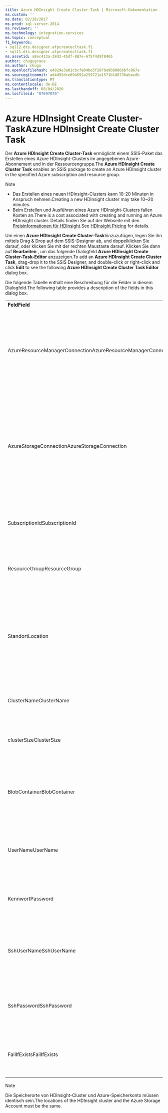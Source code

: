 ```yaml
---
title: Azure HDInsight Create Cluster-Task | Microsoft-Dokumentation
ms.custom: ''
ms.date: 02/28/2017
ms.prod: sql-server-2014
ms.reviewer: ''
ms.technology: integration-services
ms.topic: conceptual
f1_keywords:
- sql12.dts.designer.afpcreatecltask.f1
- sql11.dts.designer.afpcreatecltask.f1
ms.assetid: a8ec413a-38d3-45df-887e-6f5f4d9f8465
author: chugugrace
ms.author: chugu
ms.openlocfilehash: e4029e3a01cbcfe04be5f2879a9b60866bfc867a
ms.sourcegitcommit: ad4d92dce894592a259721a1571b1d8736abacdb
ms.translationtype: MT
ms.contentlocale: de-DE
ms.lasthandoff: 08/04/2020
ms.locfileid: "87697070"
---
```

# <a name="azure-hdinsight-create-cluster-task"></a><span data-ttu-id="47d31-102">Azure HDInsight Create Cluster-Task</span><span class="sxs-lookup"><span data-stu-id="47d31-102">Azure HDInsight Create Cluster Task</span></span>
<span data-ttu-id="47d31-103">Der **Azure HDInsight Create Cluster-Task** ermöglicht einem SSIS-Paket das Erstellen eines Azure HDInsight-Clusters im angegebenen Azure-Abonnement und in der Ressourcengruppe.</span><span class="sxs-lookup"><span data-stu-id="47d31-103">The **Azure HDInsight Create Cluster Task** enables an SSIS package to create an Azure HDInsight cluster in the specified Azure subscription and resource group.</span></span>
  
> [!NOTE]  
> - <span data-ttu-id="47d31-104">Das Erstellen eines neuen HDInsight-Clusters kann 10-20 Minuten in Anspruch nehmen.</span><span class="sxs-lookup"><span data-stu-id="47d31-104">Creating a new HDInsight cluster may take 10~20 minutes.</span></span>  
> - <span data-ttu-id="47d31-105">Beim Erstellen und Ausführen eines Azure HDInsight-Clusters fallen Kosten an.</span><span class="sxs-lookup"><span data-stu-id="47d31-105">There is a cost associated with creating and running an Azure HDInsight cluster.</span></span> <span data-ttu-id="47d31-106">Details finden Sie auf der Webseite mit den [Preisinformationen für HDInsight](https://azure.microsoft.com/pricing/details/hdinsight/).</span><span class="sxs-lookup"><span data-stu-id="47d31-106">See [HDInsight Pricing](https://azure.microsoft.com/pricing/details/hdinsight/) for details.</span></span>  
  
<span data-ttu-id="47d31-107">Um einen **Azure HDInsight Create Cluster-Task**hinzuzufügen, legen Sie ihn mittels Drag &amp; Drop auf dem SSIS-Designer ab, und doppelklicken Sie darauf, oder klicken Sie mit der rechten Maustaste darauf. Klicken Sie dann auf **Bearbeiten** , um das folgende Dialogfeld **Azure HDInsight Create Cluster-Task-Editor** anzuzeigen.</span><span class="sxs-lookup"><span data-stu-id="47d31-107">To add an **Azure HDInsight Create Cluster Task**, drag-drop it to the SSIS Designer, and double-click or right-click and click **Edit** to see the following **Azure HDInsight Create Cluster Task Editor** dialog box.</span></span>  
  
<span data-ttu-id="47d31-108">Die folgende Tabelle enthält eine Beschreibung für die Felder in diesem Dialogfeld.</span><span class="sxs-lookup"><span data-stu-id="47d31-108">The following table provides a description of the fields in this dialog box.</span></span>  
  
|||  
|-|-|  
|<span data-ttu-id="47d31-109">**Feld**</span><span class="sxs-lookup"><span data-stu-id="47d31-109">**Field**</span></span>|<span data-ttu-id="47d31-110">**Beschreibung**</span><span class="sxs-lookup"><span data-stu-id="47d31-110">**Description**</span></span>|  
|<span data-ttu-id="47d31-111">AzureResourceManagerConnection</span><span class="sxs-lookup"><span data-stu-id="47d31-111">AzureResourceManagerConnection</span></span>|<span data-ttu-id="47d31-112">Wählen Sie einen vorhandenen Azure Resource Manager-Verbindungs-Manager aus, oder erstellen Sie einen neuen, mit dem der HDInsight-Cluster erstellt wird.</span><span class="sxs-lookup"><span data-stu-id="47d31-112">Select an existing Azure Resource Manager Connection Manager or create a new one that will be used to create the HDInsight cluster.</span></span>|  
|<span data-ttu-id="47d31-113">AzureStorageConnection</span><span class="sxs-lookup"><span data-stu-id="47d31-113">AzureStorageConnection</span></span>|<span data-ttu-id="47d31-114">Wählen Sie einen vorhandenen Azure Storage-Verbindungs-Manager aus, oder erstellen Sie einen neuen, der auf ein Azure Storage-Konto verweist, um ihn mit dem HDInsight-Cluster zu verknüpfen.</span><span class="sxs-lookup"><span data-stu-id="47d31-114">Select an existing Azure Storage Connection Manager or create a new one that refers to an Azure Storage Account that will be associated with the HDInsight cluster.</span></span>|
|<span data-ttu-id="47d31-115">SubscriptionId</span><span class="sxs-lookup"><span data-stu-id="47d31-115">SubscriptionId</span></span>|<span data-ttu-id="47d31-116">Geben Sie die ID des Abonnements an, in dem der HDInsight-Cluster erstellt wird.</span><span class="sxs-lookup"><span data-stu-id="47d31-116">Specify the ID of the subscription the HDInsight cluster will be created in.</span></span>|
|<span data-ttu-id="47d31-117">ResourceGroup</span><span class="sxs-lookup"><span data-stu-id="47d31-117">ResourceGroup</span></span>|<span data-ttu-id="47d31-118">Geben Sie die Azure-Ressourcengruppe an, wo der HDInsight-Cluster erstellt wird.</span><span class="sxs-lookup"><span data-stu-id="47d31-118">Specify the Azure resource group the HDInsight cluster will be created in.</span></span>|
|<span data-ttu-id="47d31-119">Standort</span><span class="sxs-lookup"><span data-stu-id="47d31-119">Location</span></span>|<span data-ttu-id="47d31-120">Geben Sie den Speicherort des HDInsight-Clusters an.</span><span class="sxs-lookup"><span data-stu-id="47d31-120">Specify the location of the HDInsight cluster.</span></span> <span data-ttu-id="47d31-121">Der Cluster muss am selben Speicherort erstellt werden, wo sich das Azure-Speicherkonto befindet.</span><span class="sxs-lookup"><span data-stu-id="47d31-121">The cluster must be created in the same location as the Azure Storage Account specified.</span></span>|  
|<span data-ttu-id="47d31-122">ClusterName</span><span class="sxs-lookup"><span data-stu-id="47d31-122">ClusterName</span></span>|<span data-ttu-id="47d31-123">Geben Sie einen Namen für den zu erstellenden HDInsight-Cluster an.</span><span class="sxs-lookup"><span data-stu-id="47d31-123">Specify a name for the HDInsight cluster to be created.</span></span>|  
|<span data-ttu-id="47d31-124">clusterSize</span><span class="sxs-lookup"><span data-stu-id="47d31-124">ClusterSize</span></span>|<span data-ttu-id="47d31-125">Geben Sie die Anzahl der Knoten an, die im Cluster erstellt werden sollen.</span><span class="sxs-lookup"><span data-stu-id="47d31-125">Specify the number of nodes to create in the cluster.</span></span>|  
|<span data-ttu-id="47d31-126">BlobContainer</span><span class="sxs-lookup"><span data-stu-id="47d31-126">BlobContainer</span></span>|<span data-ttu-id="47d31-127">Geben Sie den Namen des standardmäßigen Speichercontainers an, der mit dem HDInsight-Cluster verbunden sein soll.</span><span class="sxs-lookup"><span data-stu-id="47d31-127">Specify the name of the default storage container to be associated with the HDInsight cluster.</span></span>|  
|<span data-ttu-id="47d31-128">UserName</span><span class="sxs-lookup"><span data-stu-id="47d31-128">UserName</span></span>|<span data-ttu-id="47d31-129">Geben Sie den Benutzernamen zum Herstellen einer Verbindung mit dem HDInsight-Cluster an.</span><span class="sxs-lookup"><span data-stu-id="47d31-129">Specify the user name to be used for connecting to the HDInsight cluster.</span></span>|  
|<span data-ttu-id="47d31-130">Kennwort</span><span class="sxs-lookup"><span data-stu-id="47d31-130">Password</span></span>|<span data-ttu-id="47d31-131">Geben Sie das Kennwort zum Herstellen einer Verbindung mit dem HDInsight-Cluster an.</span><span class="sxs-lookup"><span data-stu-id="47d31-131">Specify the password to be used for connecting to the HDInsight cluster.</span></span>|
|<span data-ttu-id="47d31-132">SshUserName</span><span class="sxs-lookup"><span data-stu-id="47d31-132">SshUserName</span></span>|<span data-ttu-id="47d31-133">Geben Sie den Benutzernamen für den Remotezugriff auf den HDInsight-Cluster mithilfe von SSH an.</span><span class="sxs-lookup"><span data-stu-id="47d31-133">Specify the user name used to remotely access the HDInsight cluster using SSH.</span></span>|
|<span data-ttu-id="47d31-134">SshPassword</span><span class="sxs-lookup"><span data-stu-id="47d31-134">SshPassword</span></span>|<span data-ttu-id="47d31-135">Geben Sie das Kennwort für den Remotezugriff auf den HDInsight-Cluster mithilfe von SSH an.</span><span class="sxs-lookup"><span data-stu-id="47d31-135">Specify the password used to remotely access the HDInsight cluster using SSH.</span></span>|
|<span data-ttu-id="47d31-136">FailIfExists</span><span class="sxs-lookup"><span data-stu-id="47d31-136">FailIfExists</span></span>|<span data-ttu-id="47d31-137">Geben Sie an, ob der Task einen Fehler ausgeben soll, wenn der Cluster bereits vorhanden ist.</span><span class="sxs-lookup"><span data-stu-id="47d31-137">Specify whether the task should fail if the cluster already exists.</span></span>|  
  
> [!NOTE]  
> <span data-ttu-id="47d31-138">Die Speicherorte von HDInsight-Cluster und Azure-Speicherkonto müssen identisch sein.</span><span class="sxs-lookup"><span data-stu-id="47d31-138">The locations of the HDInsight cluster and the Azure Storage Account must be the same.</span></span>
